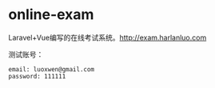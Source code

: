 # online-exam
Laravel+Vue编写的在线考试系统。http://exam.harlanluo.com

测试账号：

```
email: luoxwen@gmail.com
password: 111111
```
